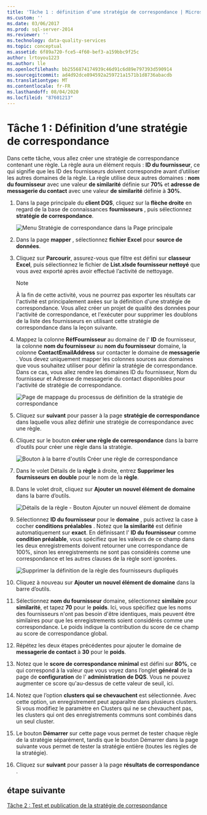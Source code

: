 ```yaml
---
title: 'Tâche 1 : définition d’une stratégie de correspondance | Microsoft Docs'
ms.custom: ''
ms.date: 03/06/2017
ms.prod: sql-server-2014
ms.reviewer: ''
ms.technology: data-quality-services
ms.topic: conceptual
ms.assetid: 6f89a720-fce5-4f60-bef3-a159bbc9f25c
author: lrtoyou1223
ms.author: lle
ms.openlocfilehash: bb2556874174939c46d91c6d89e797393d590914
ms.sourcegitcommit: ad4d92dce894592a259721a1571b1d8736abacdb
ms.translationtype: MT
ms.contentlocale: fr-FR
ms.lasthandoff: 08/04/2020
ms.locfileid: "87601213"
---
```

# <a name="task-1-defining-a-matching-policy"></a>Tâche 1 : Définition d’une stratégie de correspondance
  Dans cette tâche, vous allez créer une stratégie de correspondance contenant une règle. La règle aura un élément requis : **ID du fournisseur**, ce qui signifie que les ID des fournisseurs doivent correspondre avant d’utiliser les autres domaines de la règle. La règle utilise deux autres domaines : **nom du fournisseur** avec une valeur **de similarité** définie sur **70%** et **adresse de messagerie du contact** avec une valeur **de similarité** définie à **30%**.  
  
1.  Dans la page principale du **client DQS**, cliquez sur la **flèche droite** en regard de la base de connaissances **fournisseurs** , puis sélectionnez **stratégie de correspondance**.  
  
     ![Menu Stratégie de correspondance dans la Page principale](../../2014/tutorials/media/et-definingamatchingpolicy-01.jpg "Menu Stratégie de correspondance dans la Page principale")  
  
2.  Dans la page **mapper** , sélectionnez **fichier Excel** pour **source de données**.  
  
3.  Cliquez sur **Parcourir**, assurez-vous que filtre est défini sur **classeur Excel**, puis sélectionnez le fichier de **List.xlsde fournisseur nettoyé** que vous avez exporté après avoir effectué l’activité de nettoyage.  
  
    > [!NOTE]  
    >  À la fin de cette activité, vous ne pourrez pas exporter les résultats car l'activité est principalement axées sur la définition d'une stratégie de correspondance. Vous allez créer un projet de qualité des données pour l'activité de correspondance, et l'exécuter pour supprimer les doublons de la liste des fournisseurs en utilisant cette stratégie de correspondance dans la leçon suivante.  
  
4.  Mappez la colonne **RéfFournisseur** au domaine de l' **ID** de fournisseur, la colonne **nom du fournisseur** au **nom du fournisseur** domaine, la colonne **ContactEmailAddress** sur contacter le domaine de **messagerie** . Vous devez uniquement mapper les colonnes sources aux domaines que vous souhaitez utiliser pour définir la stratégie de correspondance. Dans ce cas, vous allez rendre les domaines ID du fournisseur, Nom du fournisseur et Adresse de messagerie du contact disponibles pour l'activité de stratégie de correspondance.  
  
     ![Page de mappage du processus de définition de la stratégie de correspondance](../../2014/tutorials/media/et-definingamatchingpolicy-02.jpg "Page de mappage du processus de définition de la stratégie de correspondance")  
  
5.  Cliquez sur **suivant** pour passer à la page **stratégie de correspondance** dans laquelle vous allez définir une stratégie de correspondance avec une règle.  
  
6.  Cliquez sur le bouton **créer une règle de correspondance** dans la barre d’outils pour créer une règle dans la stratégie.  
  
     ![Bouton à la barre d'outils Créer une règle de correspondance](../../2014/tutorials/media/et-definingamatchingpolicy-03.jpg "Bouton à la barre d'outils Créer une règle de correspondance")  
  
7.  Dans le volet Détails de la **règle** à droite, entrez **Supprimer les fournisseurs en double** pour le nom de la **règle**.  
  
8.  Dans le volet droit, cliquez sur **Ajouter un nouvel élément de domaine** dans la barre d’outils.  
  
     ![Détails de la règle - Bouton Ajouter un nouvel élément de domaine](../../2014/tutorials/media/et-definingamatchingpolicy-04.jpg "Détails de la règle - Bouton Ajouter un nouvel élément de domaine")  
  
9. Sélectionnez **ID du fournisseur** pour le **domaine** , puis activez la case à cocher **conditions préalables** . Notez que **la similarité** est définie automatiquement sur **exact**. En définissant l' **ID du fournisseur** comme **condition préalable**, vous spécifiez que les valeurs de ce champ dans les deux enregistrements doivent retourner une correspondance de 100%, sinon les enregistrements ne sont pas considérés comme une correspondance et les autres clauses de la règle sont ignorées.  
  
     ![Supprimer la définition de la règle des fournisseurs dupliqués](../../2014/tutorials/media/et-definingamatchingpolicy-05.jpg "Supprimer la définition de la règle des fournisseurs dupliqués")  
  
10. Cliquez à nouveau sur **Ajouter un nouvel élément de domaine** dans la barre d’outils.  
  
11. Sélectionnez **nom du fournisseur** domaine, sélectionnez **similaire** pour **similarité**, et tapez **70** pour le **poids**.  Ici, vous spécifiez que les noms des fournisseurs n'ont pas besoin d'être identiques, mais peuvent être similaires pour que les enregistrements soient considérés comme une correspondance. Le poids indique la contribution du score de ce champ au score de correspondance global.  
  
12. Répétez les deux étapes précédentes pour ajouter le domaine de **messagerie de contact** à **30** pour le **poids**.  
  
13. Notez que le **score de correspondance minimal** est défini sur **80%**, ce qui correspond à la valeur que vous voyez dans l’onglet **général** de la page de **configuration** de l' **administration de DQS**. Vous ne pouvez augmenter ce score qu'au-dessus de cette valeur de seuil, ici.  
  
14. Notez que l’option **clusters qui se chevauchent** est sélectionnée. Avec cette option, un enregistrement peut apparaître dans plusieurs clusters. Si vous modifiez le paramètre en Clusters qui ne se chevauchent pas, les clusters qui ont des enregistrements communs sont combinés dans un seul cluster.  
  
15. Le bouton **Démarrer** sur cette page vous permet de tester chaque règle de la stratégie séparément, tandis que le bouton Démarrer dans la page suivante vous permet de tester la stratégie entière (toutes les règles de la stratégie).  
  
16. Cliquez sur **suivant** pour passer à la page **résultats de correspondance** .  
  
## <a name="next-step"></a>étape suivante  
 [Tâche 2 : Test et publication de la stratégie de correspondance](../../2014/tutorials/task-2-testing-and-publishing-the-matching-policy.md)  
  
  
